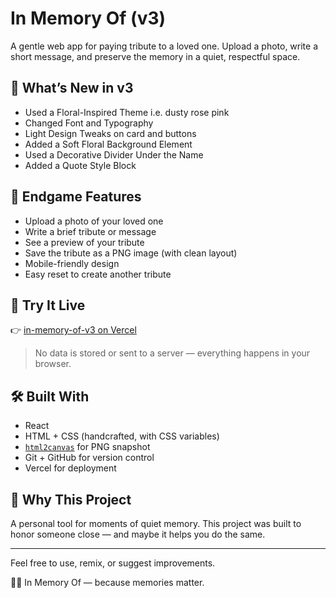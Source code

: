 # In Memory Of (v3)

A gentle web app for paying tribute to a loved one. Upload a photo, write a short message, and preserve the memory in a quiet, respectful space.

## 🌿 What’s New in v3

- Used a Floral-Inspired Theme i.e. dusty rose pink
- Changed Font and Typography
- Light Design Tweaks on card and buttons
- Added a Soft Floral Background Element
- Used a Decorative Divider Under the Name
- Added a Quote Style Block

## 🧠 Endgame Features

- Upload a photo of your loved one
- Write a brief tribute or message
- See a preview of your tribute
- Save the tribute as a PNG image (with clean layout)
- Mobile-friendly design
- Easy reset to create another tribute

## 🚀 Try It Live

👉 [in-memory-of-v3 on Vercel](https://in-memory-of-v3.vercel.app)

> No data is stored or sent to a server — everything happens in your browser.

## 🛠️ Built With

- React
- HTML + CSS (handcrafted, with CSS variables)
- [`html2canvas`](https://github.com/niklasvh/html2canvas) for PNG snapshot
- Git + GitHub for version control
- Vercel for deployment

## 🙏 Why This Project

A personal tool for moments of quiet memory. This project was built to honor someone close — and maybe it helps you do the same.

---

Feel free to use, remix, or suggest improvements.

📸💬 In Memory Of — because memories matter.
